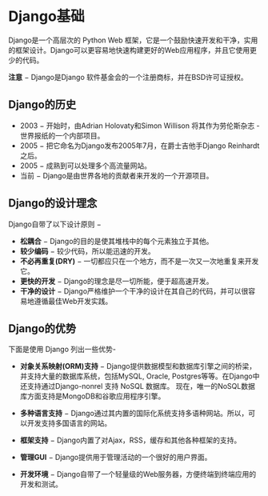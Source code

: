 # Django基础 			

Django是一个高层次的 Python Web 框架，它是一个鼓励快速开发和干净，实用的框架设计。Django可以更容易地快速构建更好的Web应用程序，并且它使用更少的代码。 

**注意** − Django是Django 软件基金会的一个注册商标，并在BSD许可证授权。 

## Django的历史 

- 2003 − 开始时，由Adrian Holovaty和Simon Willison 将其作为劳伦斯杂志 - 世界报纸的一个内部项目。 		
- 2005 − 把它命名为Django发布2005年7月，在爵士吉他手Django Reinhardt 之后。 		
- 2005 − 成熟到可以处理多个高流量网站。 		
- 当前 − Django是由世界各地的贡献者来开发的一个开源项目。 		

##  Django的设计理念 	 

Django自带了以下设计原则 − 

- **松耦合** − Django的目的是使其堆栈中的每个元素独立于其他。 		
- **较少编码** − 较少代码，所以能迅速的开发。 		
- **不必再重复(DRY)** − 一切都应只在一个地方，而不是一次又一次地重复来开发它。 		
- **更快的开发** − Django的理念是尽一切所能，便于超高速开发。 		
- **干净的设计** − Django严格维护一个干净的设计在其自己的代码，并可以很容易地遵循最佳Web开发实践。 	

## Django的优势 	 

下面是使用 Django 列出一些优势- 

- **对象关系映射(ORM)支持** − Django提供数据模型和数据库引擎之间的桥梁， 并支持大量的数据库系统，包括MySQL, Oracle, Postgres等等。在Django中还支持通过Django-nonrel 支持 NoSQL 数据库。 现在，唯一的NoSQL数据库方面支持是MongoDB和谷歌应用程序引擎。 		

- **多种语言支持** − Django通过其内置的国际化系统支持多语种网站。所以，可以开发支持多国语言的网站。 

- **框架支持** − Django内置了对Ajax，RSS，缓存和其他各种框架的支持。 		

- **管理GUI** − Django提供用于管理活动的一个很好的用户界面。 		

- **开发环境** − Django自带了一个轻量级的Web服务器，方便终端到终端应用的开发和测试。